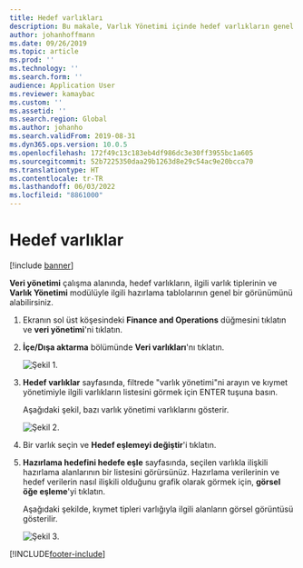 ```yaml
---
title: Hedef varlıkları
description: Bu makale, Varlık Yönetimi içinde hedef varlıkların genel bakışını almayı anlatır.
author: johanhoffmann
ms.date: 09/26/2019
ms.topic: article
ms.prod: ''
ms.technology: ''
ms.search.form: ''
audience: Application User
ms.reviewer: kamaybac
ms.custom: ''
ms.assetid: ''
ms.search.region: Global
ms.author: johanho
ms.search.validFrom: 2019-08-31
ms.dyn365.ops.version: 10.0.5
ms.openlocfilehash: 172f49c13c183eb4df986dc3e30ff3955bc1a605
ms.sourcegitcommit: 52b7225350daa29b1263d8e29c54ac9e20bcca70
ms.translationtype: HT
ms.contentlocale: tr-TR
ms.lasthandoff: 06/03/2022
ms.locfileid: "8861000"
---
```

# <a name="target-entities"></a>Hedef varlıklar

[!include [banner](../../includes/banner.md)]

 

**Veri yönetimi** çalışma alanında, hedef varlıkların, ilgili varlık tiplerinin ve **Varlık Yönetimi** modülüyle ilgili hazırlama tablolarının genel bir görünümünü alabilirsiniz. 

1. Ekranın sol üst köşesindeki **Finance and Operations** düğmesini tıklatın ve **veri yönetimi**'ni tıklatın.

2. **İçe/Dışa aktarma** bölümünde **Veri varlıkları**'nı tıklatın. 

    ![Şekil 1.](media/01-data-management.png)

3. **Hedef varlıklar** sayfasında, filtrede "varlık yönetimi"ni arayın ve kıymet yönetimiyle ilgili varlıkların listesini görmek için ENTER tuşuna basın.

    Aşağıdaki şekil, bazı varlık yönetimi varlıklarını gösterir.

   ![Şekil 2.](media/02-data-management.png)

4. Bir varlık seçin ve **Hedef eşlemeyi değiştir**'i tıklatın.

5. **Hazırlama hedefini hedefe eşle** sayfasında, seçilen varlıkla ilişkili hazırlama alanlarının bir listesini görürsünüz. Hazırlama verilerinin ve hedef verilerin nasıl ilişkili olduğunu grafik olarak görmek için, **görsel öğe eşleme**'yi tıklatın. 

    Aşağıdaki şekilde, kıymet tipleri varlığıyla ilgili alanların görsel görüntüsü gösterilir.

    ![Şekil 3.](media/03-data-management.png)



[!INCLUDE[footer-include](../../../includes/footer-banner.md)]